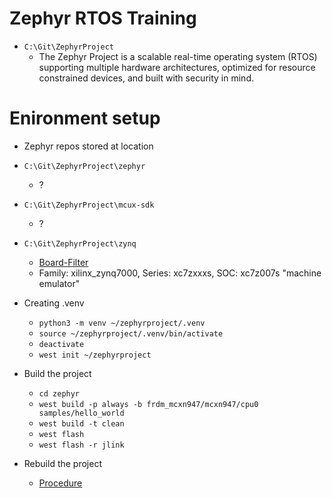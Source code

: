 # Zephyr RTOS Training
* ``` C:\Git\ZephyrProject ```
    * The Zephyr Project is a scalable real-time operating system (RTOS) supporting multiple hardware architectures, optimized for resource constrained devices, and built with security in mind.

# Enironment setup
* Zephyr repos stored at location
* ``` C:\Git\ZephyrProject\zephyr ```
    * ?
* ``` C:\Git\ZephyrProject\mcux-sdk ```
    * ?
* ``` C:\Git\ZephyrProject\zynq ```
    * [Board-Filter](https://docs.zephyrproject.org/latest/boards/index.html#)
    * Family: xilinx_zynq7000, Series: xc7zxxxs, SOC: xc7z007s "machine emulator"

* Creating .venv
    * ``` python3 -m venv ~/zephyrproject/.venv ```
    * ``` source ~/zephyrproject/.venv/bin/activate ```
    * ``` deactivate ```
    * ``` west init ~/zephyrproject ```

* Build the project
   * ``` cd zephyr ```
   * ``` west build -p always -b frdm_mcxn947/mcxn947/cpu0 samples/hello_world ```
   * ``` west build -t clean ``` 
   * ``` west flash ```
   * ``` west flash -r jlink ```

* Rebuild the project
   * [Procedure](!https://docs.zephyrproject.org/latest/develop/application/index.html#rebuilding-an-application)
 
